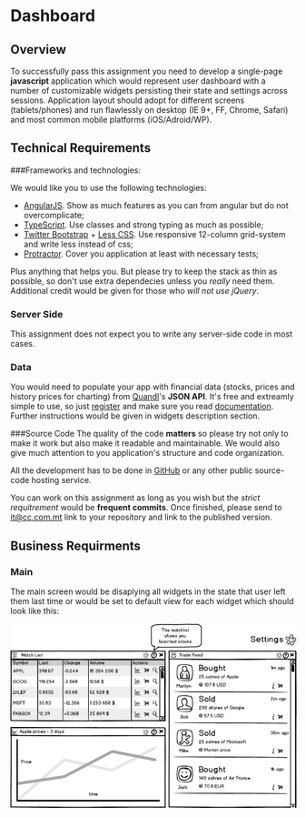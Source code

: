 # Dashboard

## Overview

To successfully pass this assignment you need to develop a single-page **javascript** application which would represent user dashboard with a number of customizable widgets persisting their state and settings across sessions. Application layout should adopt for different screens (tablets/phones) and run flawlessly on desktop (IE 9+, FF, Chrome, Safari) and most common mobile platforms (iOS/Adroid/WP). 

## Technical Requirements

###Frameworks and technologies:

We would like you to use the following technologies:

 * [AngularJS](http://angularjs.org). Show as much features as you can from angular but do not overcomplicate;
 * [TypeScript](http://www.typescriptlang.org/). Use classes and strong typing as much as possible;
 * [Twitter Bootstrap](http://getbootstrap.com/) + [Less CSS](http://lesscss.org/). Use responsive 12-column grid-system and write less instead of css;
 * [Protractor](http://angular.github.io/protractor/). Cover you application at least with necessary tests;

Plus anything that helps you. But please try to keep the stack as thin as possible, so don't use extra dependecies unless you *really* need them. Additional credit would be given for those who *will not use jQuery*.

### Server Side

This assignment does not expect you to write any server-side code in most cases.

### Data

You would need to populate your app with financial data (stocks, prices and history prices for charting) from [Quandl](https://www.quandl.com/)'s **JSON API**. It's free and extreamly simple to use, so just [register](https://www.quandl.com/users/sign_up) and make sure you read [documentation](https://www.quandl.com/help/api). Further instructions would be given in widgets description section.


###Source Code
The quality of the code **matters** so please try not only to make it work but also make it readable and maintainable. We would also give much attention to you application's structure and code organization.

All the development has to be done in [GitHub](http://github.com/) or any other public source-code hosting service.

You can work on this assignment as long as you wish but the _strict requitrement_ would be **frequent commits**. Once finished, please send to [it@cc.com.mt](mailto:it@cc.com.mt) link to your repository and link to the published version.

## Business Requirments

### Main

The main screen would be disaplying all widgets in the state that user left them last time or would be set to default view for each widget which should look like this:

![Main](/mockups/main.png?raw=true)

